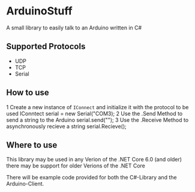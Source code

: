 # ArduinoStuff
A small library to easily talk to an Arduino written in C#

## Supported Protocols
- UDP
- TCP
- Serial

## How to use
1 Create a new instance of `IConnect` and initialize it with the protocol to be used
    IConntect serial = new Serial("COM3);
2 Use the .Send Method to send a string to the Arduino
    serial.send("<your message>");
3 Use the .Receive Method to asynchronously recieve a string 
    serial.Recieve();

## Where to use
This library may be used in any Verion of the .NET Core 6.0 (and older) there may be support for older Verions of the .NET Core

There will be example code provided for both the C#-Library and the Arduino-Client. 
